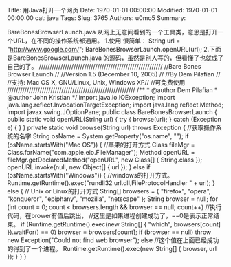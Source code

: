Title: 用Java打开一个网页
Date: 1970-01-01 00:00:00
Modified: 1970-01-01 00:00:00
cat: java
Tags: 
Slug: 3765
Authors: u0mo5 
Summary: 

BareBonesBrowserLaunch.java
从网上无意间看到的一个工具类，意思是打开一个URL，在不同的操作系统都通用。
1.使用
很简单：
   String url = "http://www.google.com/";            BareBonesBrowserLaunch.openURL(url); 
2.下面是BareBonesBrowserLaunch.java 的源码，虽然是别人写的，但看懂了也就成了自己的了。
///////////////////////////////////////////////////////// //Bare Bones Browser Launch                            //  //Version 1.5 (December 10, 2005)                    //  //By Dem Pilafian                                                //  //支持: Mac OS X, GNU/Linux, Unix, Windows XP//  //可免费使用                                                        ///////////////////////////////////////////////////////////  /**  * @author Dem Pilafian  * @author John Kristian  */  import java.io.IOException;  import java.lang.reflect.InvocationTargetException;  import java.lang.reflect.Method;  import javax.swing.JOptionPane;  public class BareBonesBrowserLaunch {      public static void openURL(String url) {          try {              browse(url);          } catch (Exception e) {          }      }      private static void browse(String url) throws Exception {          //获取操作系统的名字          String osName = System.getProperty("os.name", "");          if (osName.startsWith("Mac OS")) {              //苹果的打开方式              Class fileMgr = Class.forName("com.apple.eio.FileManager");              Method openURL = fileMgr.getDeclaredMethod("openURL", new Class[] { String.class });              openURL.invoke(null, new Object[] { url });          } else if (osName.startsWith("Windows")) {             //windows的打开方式。              Runtime.getRuntime().exec("rundll32 url.dll,FileProtocolHandler " + url);          } else {              // Unix or Linux的打开方式              String[] browsers = { "firefox", "opera", "konqueror", "epiphany", "mozilla", "netscape" };              String browser = null;              for (int count = 0; count &lt; browsers.length &amp;&amp; browser == null; count++)                  //执行代码，在brower有值后跳出，  //这里是如果进程创建成功了，==0是表示正常结束。                  if (Runtime.getRuntime().exec(new String[] { "which", browsers[count] }).waitFor() == 0)                      browser = browsers[count];              if (browser == null)                  throw new Exception("Could not find web browser");              else                  //这个值在上面已经成功的得到了一个进程。                  Runtime.getRuntime().exec(new String[] { browser, url });          }      }  }
